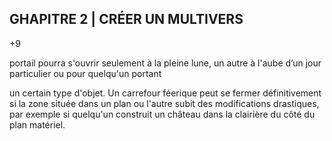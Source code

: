 ## GHAPITRE 2 | CRÉER UN MULTIVERS


+9

portail pourra s'ouvrir seulement à la pleine lune, un autre
à l'aube d’un jour particulier ou pour quelqu'un portant

un certain type d'objet. Un carrefour féerique peut se
fermer définitivement si la zone située dans un plan ou
l'autre subit des modifications drastiques, par exemple si
quelqu'un construit un château dans la clairière du côté du
plan matériel.
